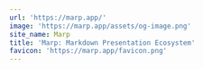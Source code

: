 ```yaml
---
url: 'https://marp.app/'
image: 'https://marp.app/assets/og-image.png'
site_name: Marp
title: 'Marp: Markdown Presentation Ecosystem'
favicon: 'https://marp.app/favicon.png'
---
```


